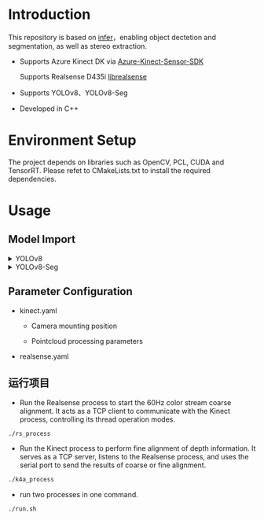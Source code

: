 
# Introduction

This repository is based on [infer](https://github.com/shouxieai/infer)，enabling object dectetion and segmentation, as well as stereo extraction.

* Supports Azure Kinect DK via [Azure-Kinect-Sensor-SDK](https://github.com/microsoft/Azure-Kinect-Sensor-SDK)  

    Supports Realsense D435i [librealsense](https://github.com/IntelRealSense/librealsense)

* Supports YOLOv8、YOLOv8-Seg
  
* Developed in C++

# Environment Setup

The project depends on libraries such as OpenCV, PCL, CUDA and TensorRT. Please refet to CMakeLists.txt to install the required dependencies.

# Usage

## Model Import

<details>
<summary>YOLOv8</summary>

For more details, please refer to[YOLOv8推理详解及部署实现](https://blog.csdn.net/qq_40672115/article/details/134276907)

1、Download ultralytics:

```bash
git clone https://github.com/ultralytics/ultralytics.git
```

2、Modify ultralytics source code:

* ultralytics/engine/exporter.py 458行
  
```python
        # output_names = ["output0", "output1"] if isinstance(self.model, SegmentationModel) else ["output0"]
        # dynamic = self.args.dynamic
        # if dynamic:
        #     dynamic = {"images": {0: "batch", 2: "height", 3: "width"}}  # shape(1,3,640,640)
        #     if isinstance(self.model, SegmentationModel):
        #         dynamic["output0"] = {0: "batch", 2: "anchors"}  # shape(1, 116, 8400)
        #         dynamic["output1"] = {0: "batch", 2: "mask_height", 3: "mask_width"}  # shape(1,32,160,160)
        #     elif isinstance(self.model, DetectionModel):
        #         dynamic["output0"] = {0: "batch", 2: "anchors"}  # shape(1, 84, 8400)

        output_names = ['output0', 'output1'] if isinstance(self.model, SegmentationModel) else ['output0']
        dynamic = self.args.dynamic
        if dynamic:
            dynamic = {'images': {0: 'batch'}}  # shape(1,3,640,640)
            if isinstance(self.model, SegmentationModel):
                dynamic['output0'] = {0: 'batch'}  # shape(1, 116, 8400)
                dynamic['output1'] = {0: 'batch'}  # shape(1,32,160,160)
            elif isinstance(self.model, DetectionModel):
                dynamic['output0'] = {0: 'batch', 2: 'anchors'}  # shape(1, 84, 8400)
```

* ultralytics/nn/modules/head.py
  
```python
    def forward(self, x):
        """Concatenates and returns predicted bounding boxes and class probabilities."""
        if self.end2end:
            return self.forward_end2end(x)

        for i in range(self.nl):
            x[i] = torch.cat((self.cv2[i](x[i]), self.cv3[i](x[i])), 1)
        if self.training:  # Training path
            return x
        y = self._inference(x)
        # return y if self.export else (y, x)
        return y.permute(0, 2, 1) if self.export else (y, x)
```

3、Export to ONNX:

```python
from ultralytics import YOLO
import onnx
model = YOLO("/home/right/Infer/workspace/best.pt")
success = model.export(format="onnx", dynamic=True, simplify=True)
```

4、Convert ONNX to TensorRT Engine:

* Navigate to TensorRT-8.6.1.6/targets/x86_64-linux-gnu/bin

* Run trtexec to convert ONNX model to TensorRT engine:  

```bash
./trtexec --onnx=best.onnx --saveEngine=best.engine
```

</details>

<details>
<summary>YOLOv8-Seg</summary>  

For more details, please refet to [YOLOv8-Seg推理详解及部署实现](https://blog.csdn.net/qq_40672115/article/details/134277752)

1、Download ultralytics:

```bash
git clone https://github.com/ultralytics/ultralytics.git
```

2、Modify ultralytics source code: 

* ultralytics/engine/exporter.py
  
```python
        # output_names = ["output0", "output1"] if isinstance(self.model, SegmentationModel) else ["output0"]
        # dynamic = self.args.dynamic
        # if dynamic:
        #     dynamic = {"images": {0: "batch", 2: "height", 3: "width"}}  # shape(1,3,640,640)
        #     if isinstance(self.model, SegmentationModel):
        #         dynamic["output0"] = {0: "batch", 2: "anchors"}  # shape(1, 116, 8400)
        #         dynamic["output1"] = {0: "batch", 2: "mask_height", 3: "mask_width"}  # shape(1,32,160,160)
        #     elif isinstance(self.model, DetectionModel):
        #         dynamic["output0"] = {0: "batch", 2: "anchors"}  # shape(1, 84, 8400)

        output_names = ['output0', 'output1'] if isinstance(self.model, SegmentationModel) else ['output0']
        dynamic = self.args.dynamic
        if dynamic:
            dynamic = {'images': {0: 'batch'}}  # shape(1,3,640,640)
            if isinstance(self.model, SegmentationModel):
                dynamic['output0'] = {0: 'batch'}  # shape(1, 116, 8400)
                dynamic['output1'] = {0: 'batch'}  # shape(1,32,160,160)
            elif isinstance(self.model, DetectionModel):
                dynamic['output0'] = {0: 'batch', 2: 'anchors'}  # shape(1, 84, 8400)
```

* ultralytics/nn/modules/head.py 

```python
    def forward(self, x):
        """Return model outputs and mask coefficients if training, otherwise return outputs and mask coefficients."""
        p = self.proto(x[0])  # mask protos
        bs = p.shape[0]  # batch size

        mc = torch.cat([self.cv4[i](x[i]).view(bs, self.nm, -1) for i in range(self.nl)], 2)  # mask coefficients
        x = Detect.forward(self, x)
        print(mc.shape, x.shape)
        if self.training:
            return x, mc, p
        x = x.transpose(1, 2)
        # return (torch.cat([x, mc], 1), p) if self.export else (torch.cat([x[0], mc], 1), (x[1], mc, p))
        return (torch.cat([x, mc], 1).permute(0, 2, 1), p) if self.export else (torch.cat([x[0], mc], 1), (x[1], mc, p)) # Note: This part is different from the blog post
```

3、Export to ONNX:

```python
from ultralytics import YOLO
import onnx
model = YOLO("/home/right/Infer/workspace/best_seg.pt")
success = model.export(format="onnx", dynamic=True, simplify=True)
```

4、Convert ONNX to TensorRT Engine:

* Navigate to TensorRT-8.6.1.6/targets/x86_64-linux-gnu/bin

* Run trtexec to convert ONNX model to TensorRT engine:

```bash
./trtexec --onnx=best_seg.onnx --saveEngine=best_seg.transd.engine
```

</details>

## Parameter Configuration
  
* kinect.yaml
    * Camera mounting position

    * Pointcloud processing parameters

* realsense.yaml

## 运行项目

* Run the Realsense process to start the 60Hz color stream coarse alignment. It acts as a TCP client to communicate with the Kinect process, controlling its thread operation modes.

```bash
./rs_process 
```

* Run the Kinect process to perform fine alignment of depth information. It serves as a TCP server, listens to the Realsense process, and uses the serial port to send the results of coarse or fine alignment.

```bash
./k4a_process
```

* run two processes in one command.
  
```bash
./run.sh
```